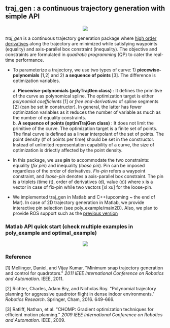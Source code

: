 ## traj_gen :  a continuous trajectory generation with simple API

<p align = "center">
<img src= "https://github.com/icsl-Jeon/traj_gen2/blob/master/img/tutorial.gif">
</p>

*traj_gen* is a continuous trajectory generation package where <u>high order derivatives</u> 
along the trajectory are minimized while satisfying waypoints (equality) and axis-parallel box constraint (inequality). The objective and constraints are formulated in *quadratic programming* (QP) to cater the real-time performance. 

- To parameterize a trajectory, we use two types of curve: 1) **piecewise-polynomials** [1,2] and 2) **a sequence of points** [3]. 
The difference is optimization variables.   

  a. **Piecewise-polynomials (polyTrajGen class)** : It defines the primitive of the curve as polynomical spline. The optimization target is either *polynomial coefficients* [1] or *free end-derivatives* of spline segments [2] (can be set in constructor). In general, the latter has fewer optimization variables as it reduces the number of variable as much as the number of equality constraints.    
  b. **A sequence of points (optimTrajGen class)** : It does not limit the primitive of the curve. The optimization target is a finite set of points. The final curve is defined as a linear interpolant of the set of points. The point density (# of points per time) should be set in the constructor. Instead of unlimited representation capability of a curve, the size of optimization is driectly affected by the point density.          
  
- In this package, we use **pin** to accommodate the two constraints: equality (*fix pin*) and inequality (*loose pin*). Pin can be imposed regardless of the order of derivatives. *Fix-pin* refers a waypoint constraint, 
and *loose-pin* denotes a axis-parallel box constraint. The pin is a triplets (time (t), order of derivatives (d), value (x)) where x is 
a vector in case of fix-pin while two vectors [xl xu] for the loose-pin.  

 - We implemented traj_gen in Matlab and C++(upcoming ~ the end of Mar). In case of 2D trajectory generation in Matlab, we provide interactive pin selection (see poly_example/main2D).
Also, we plan to provide ROS support such as the [previous version](https://github.com/icsl-Jeon/traj_gen)


### Matlab API quick start (check multiple examples in poly_example and optimal_example)
<p align = "center">
<img src= "https://github.com/icsl-Jeon/traj_gen2/blob/master/img/quick_start.png">
</p>


  ### Reference 

[1] Mellinger, Daniel, and Vijay Kumar. "Minimum snap trajectory generation and control for quadrotors." *2011 IEEE International Conference on Robotics and Automation*. IEEE, 2011.

[2] Richter, Charles, Adam Bry, and Nicholas Roy. "Polynomial trajectory planning for aggressive quadrotor flight in dense indoor environments." *Robotics Research*. Springer, Cham, 2016. 649-666.

[3] Ratliff, Nathan, et al. "CHOMP: Gradient optimization techniques for efficient motion planning." *2009 IEEE International Conference on Robotics and Automation*. IEEE, 2009.
